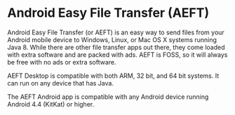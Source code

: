 # Android Easy File Transfer (AEFT)

Android Easy File Transfer (or AEFT) is an easy way to send files
from your Android mobile device to Windows, Linux, or Mac OS X
systems running Java 8. While there are other file transfer apps
out there, they come loaded with extra software and are packed
with ads. AEFT is FOSS, so it will always be free with no ads or
extra software.

AEFT Desktop is compatible with both ARM, 32 bit, and 64 bit systems.
It can run on any device that has Java.

The AEFT Android app is compatible with any Android device running
Android 4.4 (KitKat) or higher.